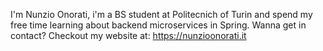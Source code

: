 I'm Nunzio Onorati, i'm a BS student at Politecnich of Turin and spend my free time learning about backend microservices in Spring.
Wanna get in contact? Checkout my website at: https://nunzioonorati.it
